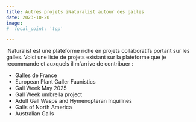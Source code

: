 ```yaml
---
title: Autres projets iNaturalist autour des galles
date: 2023-10-20
image:
#  focal_point: 'top'

---
```


iNaturalist est une plateforme riche en projets collaboratifs portant sur les galles. Voici une liste de projets existant sur la plateforme que je recommande et auxquels il m'arrive de contribuer : 
- Galles de France
- European Plant Galler Faunistics
- Gall Week May 2025
- Gall Week umbrella project
- Adult Gall Wasps and Hymenopteran Inquilines
- Galls of North America
- Australian Galls

<!--more-->


